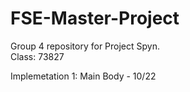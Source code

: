 # FSE-Master-Project
Group 4 repository for Project Spyn.  
Class: 73827
  
Implemetation 1: Main Body - 10/22
